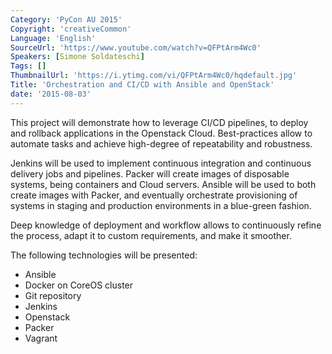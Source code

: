 ```yaml
---
Category: 'PyCon AU 2015'
Copyright: 'creativeCommon'
Language: 'English'
SourceUrl: 'https://www.youtube.com/watch?v=QFPtArm4Wc0'
Speakers: [Simone Soldateschi]
Tags: []
ThumbnailUrl: 'https://i.ytimg.com/vi/QFPtArm4Wc0/hqdefault.jpg'
Title: 'Orchestration and CI/CD with Ansible and OpenStack'
date: '2015-08-03'
---
```

This project will demonstrate how to leverage CI/CD pipelines, to deploy and rollback applications in the Openstack Cloud. Best-practices allow to automate tasks and achieve high-degree of repeatability and robustness.

Jenkins will be used to implement continuous integration and continuous delivery jobs and pipelines. Packer will create images of disposable systems, being containers and Cloud servers.
Ansible will be used to both create images with Packer, and eventually orchestrate provisioning of systems in staging and production environments in a blue-green fashion.

Deep knowledge of deployment and workflow allows to continuously refine the process, adapt it to custom requirements, and make it smoother.

The following technologies will be presented:

- Ansible
- Docker on CoreOS cluster
- Git repository
- Jenkins
- Openstack
- Packer
- Vagrant
